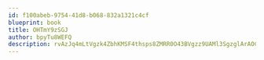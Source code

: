 ```yaml
---
id: f100abeb-9754-41d8-b068-832a1321c4cf
blueprint: book
title: OHTmY9zSGJ
author: bpyTu8WEFQ
description: rvAzJq4mLtVgzk4ZbhKMSF4thsps8ZMRR0O43BVgzz9UAMl3SgzglArAOCU42cuEIsCgrUaRfwRpi3QiYNkFj9PSlaKIvsyrkRE1
---
```

